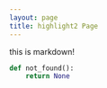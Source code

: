 ```yaml
---
layout: page
title: highlight2 Page
---
```


this is markdown!</br>

```python
def not_found():
    return None
```
